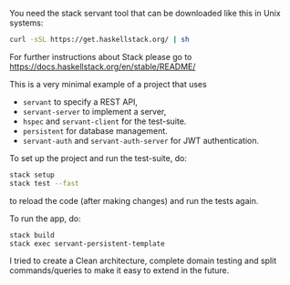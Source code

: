 You need the stack servant tool that can be downloaded like this in Unix systems:

``` bash
curl -sSL https://get.haskellstack.org/ | sh
```
For further instructions about Stack please go to https://docs.haskellstack.org/en/stable/README/

This is a very minimal example of a project that uses

- `servant` to specify a REST API,
- `servant-server` to implement a server,
- `hspec` and `servant-client` for the test-suite.
- `persistent` for database management.
- `servant-auth` and `servant-auth-server` for JWT authentication.

To set up the project and run the test-suite, do:

``` bash
stack setup
stack test --fast
```

to reload the code (after making changes) and run the tests again.

To run the app, do:

``` bash
stack build
stack exec servant-persistent-template
```

I tried to create a Clean architecture, complete domain testing and split commands/queries to make it easy to extend in the future.

